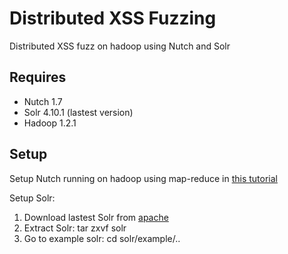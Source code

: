 Distributed XSS Fuzzing
==================

Distributed XSS fuzz on hadoop using Nutch and Solr

Requires
------------------

* Nutch 1.7
* Solr 4.10.1 (lastest version)
* Hadoop 1.2.1

Setup
------------------
Setup Nutch running on hadoop using map-reduce in [this tutorial](http://ranithsachin.blogspot.com/2014/04/building-search-engine-with-nutch-solr.html)

Setup Solr:
1. Download lastest Solr from [apache](http://lucene.apache.org/solr/)
2. Extract Solr: tar zxvf solr
3. Go to example solr: cd solr/example/..

